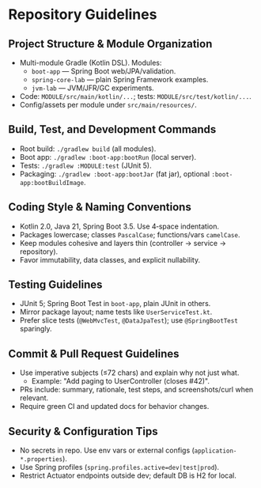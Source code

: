 # Repository Guidelines

## Project Structure & Module Organization
- Multi-module Gradle (Kotlin DSL). Modules:
  - `boot-app` — Spring Boot web/JPA/validation.
  - `spring-core-lab` — plain Spring Framework examples.
  - `jvm-lab` — JVM/JFR/GC experiments.
- Code: `MODULE/src/main/kotlin/...`; tests: `MODULE/src/test/kotlin/...`.
- Config/assets per module under `src/main/resources/`.

## Build, Test, and Development Commands
- Root build: `./gradlew build` (all modules).
- Boot app: `./gradlew :boot-app:bootRun` (local server).
- Tests: `./gradlew :MODULE:test` (JUnit 5).
- Packaging: `./gradlew :boot-app:bootJar` (fat jar), optional `:boot-app:bootBuildImage`.

## Coding Style & Naming Conventions
- Kotlin 2.0, Java 21, Spring Boot 3.5. Use 4‑space indentation.
- Packages lowercase; classes `PascalCase`; functions/vars `camelCase`.
- Keep modules cohesive and layers thin (controller → service → repository).
- Favor immutability, data classes, and explicit nullability.

## Testing Guidelines
- JUnit 5; Spring Boot Test in `boot-app`, plain JUnit in others.
- Mirror package layout; name tests like `UserServiceTest.kt`.
- Prefer slice tests (`@WebMvcTest`, `@DataJpaTest`); use `@SpringBootTest` sparingly.

## Commit & Pull Request Guidelines
- Use imperative subjects (≤72 chars) and explain why not just what.
  - Example: "Add paging to UserController (closes #42)".
- PRs include: summary, rationale, test steps, and screenshots/curl when relevant.
- Require green CI and updated docs for behavior changes.

## Security & Configuration Tips
- No secrets in repo. Use env vars or external configs (`application-*.properties`).
- Use Spring profiles (`spring.profiles.active=dev|test|prod`).
- Restrict Actuator endpoints outside dev; default DB is H2 for local.
